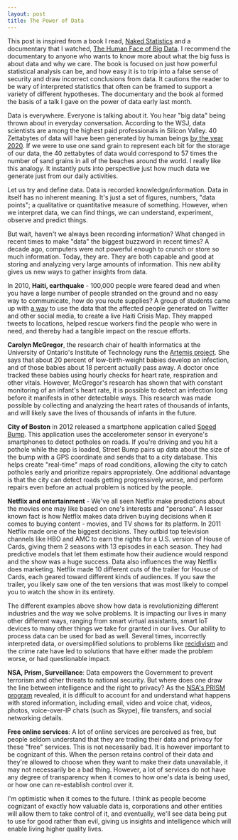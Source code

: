 ```yaml
---
layout: post
title: The Power of Data
---
```


This post is inspired from a book I read, [Naked Statistics](http://books.wwnorton.com/books/Naked-Statistics/) and a documentary that I watched, [The Human Face of Big Data](http://www.imdb.com/title/tt3312100/). I recommend the documentary to anyone who wants to know more about what the big fuss is about data and why we care. The book is focused on just how powerful statistical analysis can be, and how easy it is to trip into a false sense of security and draw incorrect conclusions from data. It cautions the reader to be wary of interpreted statistics that often can be framed to support a variety of different hypotheses. The documentary and the book al formed the basis of a talk I gave on the power of data early last month.

Data is everywhere. Everyone is talking about it. You hear "big data" being thrown about in everyday conversation. According to the WSJ, data scientists are among the highest paid professionals in Silicon Valley. 40 Zettabytes of data will have been generated by human beings [by the year 2020](http://www.computerworld.com/article/2493701/data-center/by-2020--there-will-be-5-200-gb-of-data-for-every-person-on-earth.html). If we were to use one sand grain to represent each bit for the storage of our data, the 40 zettabytes of data would correspond to 57 times the number of sand grains in all of the beaches around the world. I really like this analogy. It instantly puts into perspective just how much data we generate just from our daily activities.

Let us try and define data. Data is recorded knowledge/information. 
Data in itself has no inherent meaning. It's just a set of figures, numbers, "data points"; a qualitative or quantitative measure of something. However, when we interpret data, we can find things, we can understand, experiment, observe and predict things.

But wait, haven't we always been recording information? What changed in recent times to make "data" the biggest buzzword in recent times? A decade ago, computers were not powerful enough to crunch or store so much information. Today, they are. They are both capable and good at storing and analyzing very large amounts of information. This new ability gives us new ways to gather insights from data.

In 2010, **Haiti, earthquake** - 100,000 people were feared dead and when you have a large number of people stranded on the ground and no easy way to communicate, how do you route supplies? A group of students came up with [a way](http://voices.nationalgeographic.com/2012/07/02/crisis-mapping-haiti/) to use the data that the affected people generated on Twitter and other social media, to create a live Haiti Crisis Map. They mapped tweets to locations, helped rescue workers find the people who were in need, and thereby had a tangible impact on the rescue efforts. 

**Carolyn McGregor**, the research chair of health informatics at the University of Ontario's Institute of Technology runs the [Artemis project](https://www.australiaunlimited.com/technology/big-data-saving-lives). She says that about 20 percent of low-birth-weight babies develop an infection, and of those babies about 18 percent actually pass away. A doctor once tracked these babies using hourly checks for heart rate, respiration and other vitals. However, McGregor's research has shown that with constant monitoring of an infant's heart rate, it is possible to detect an infection long before it manifests in other detectable ways. This research was made possible by collecting and analyzing the heart rates of thousands of infants, and will likely save the lives of thousands of infants in the future.

**City of Boston** in 2012 released a smartphone application called [Speed Bump](http://www.cnn.com/2012/02/16/tech/street-bump-app-detects-potholes-tells-city-officials/index.html). This application uses the accelerometer sensor in everyone's smartphones to detect potholes on roads. If you're driving and you hit a pothole while the app is loaded, Street Bump pairs up data about the size of the bump with a GPS coordinate and sends that to a city database. This helps create "real-time" maps of road conditions, allowing the city to catch potholes early and prioritize repairs appropriately. One additional advantage is that the city can detect roads getting progressively worse, and perform repairs even before an actual problem is noticed by the people. 

**Netflix and entertainment** - We've all seen Netflix make predictions about the movies one may like based on one's interests and "persona". A lesser known fact is how Netflix makes data driven buying decisions when it comes to buying content - movies, and TV shows for its platform. In 2011 Netflix made one of the biggest decisions. They outbid top television channels like HBO and AMC to earn the rights for a U.S. version of House of Cards, giving them 2 seasons with 13 episodes in each season. They had predictive models that let them estimate how their audience would respond and the show was a huge success. Data also influences the way Netflix does marketing. Netflix made 10 different cuts of the trailer for House of Cards, each geared toward different kinds of audiences. If you saw the trailer, you likely saw one of the ten versions that was most likely to compel you to watch the show in its entirety.

The different examples above show how data is revolutionizing different industries and the way we solve problems. It is impacting our lives in many other different ways, ranging from smart virtual assistants, smart IoT devices to many other things we take for granted in our lives. Our ability to process data can be used for bad as well. Several times, incorrectly interpreted data, or oversimplified solutions to problems like [recidivism](https://www.washingtonpost.com/opinions/big-data-may-be-reinforcing-racial-bias-in-the-criminal-justice-system/2017/02/10/d63de518-ee3a-11e6-9973-c5efb7ccfb0d_story.html) and the crime rate have led to solutions that have either made the problem worse, or had questionable impact. 

**NSA, Prism, Surveillance**: Data empowers the Government to prevent terrorism and other threats to national security. But where does one draw the line between intelligence and the right to privacy? As the [NSA's PRISM program](https://en.wikipedia.org/wiki/PRISM_(surveillance_program)) revealed, it is difficult to account for and understand what happens with stored information, including email, video and voice chat, videos, photos, voice-over-IP chats (such as Skype), file transfers, and social networking details.

**Free online services**: A lot of online services are perceived as free, but people seldom understand that they are trading their data and privacy for these "free" services. This is not necessarily bad. It is however important to be cognizant of this. When the person retains control of their data and they're allowed to choose when they want to make their data unavailable, it may not necessarily be a bad thing. However, a lot of services do not have any degree of transparency when it comes to how one's data is being used, or how one can re-establish control over it. 

I'm optimistic when it comes to the future. I think as people become cognizant of exactly how valuable data is, corporations and other entities will allow them to take control of it, and eventually, we'll see data being put to use for good rather than evil, giving us insights and intelligence which will enable living higher quality lives.